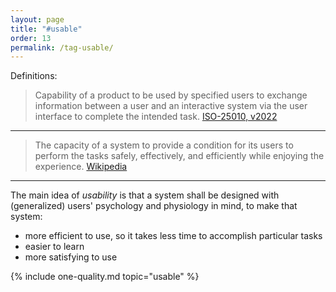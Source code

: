 ```yaml
---
layout: page
title: "#usable"
order: 13
permalink: /tag-usable/
---
```


Definitions:

>Capability of a product to be used by specified users to exchange information between a user and an interactive system via the user interface to complete the intended task.
>[ISO-25010, v2022]()

<hr class="with-no-margin"/>

>The capacity of a system to provide a condition for its users to perform the tasks safely, effectively, and efficiently while enjoying the experience.
>[Wikipedia](https://en.wikipedia.org/wiki/Usability)

<hr class="with-no-margin"/>

The main idea of _usability_ is that a system shall be designed with (generalized) users' psychology and physiology in mind, to make that system:

*  more efficient to use, so it takes less time to accomplish particular tasks
*  easier to learn
*  more satisfying to use


<!-- include all qualities associated with this tag -->
{% include one-quality.md topic="usable"  %}
